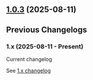 
## [1.0.3](https://github.com/Arktomson/actions/compare/v1.0.2...v1.0.3) (2025-08-11)


## Previous Changelogs

### 1.x (2025-08-11 - Present)
Current changelog

See [1.x changelog](changelogs/CHANGELOG-1.0.md)

